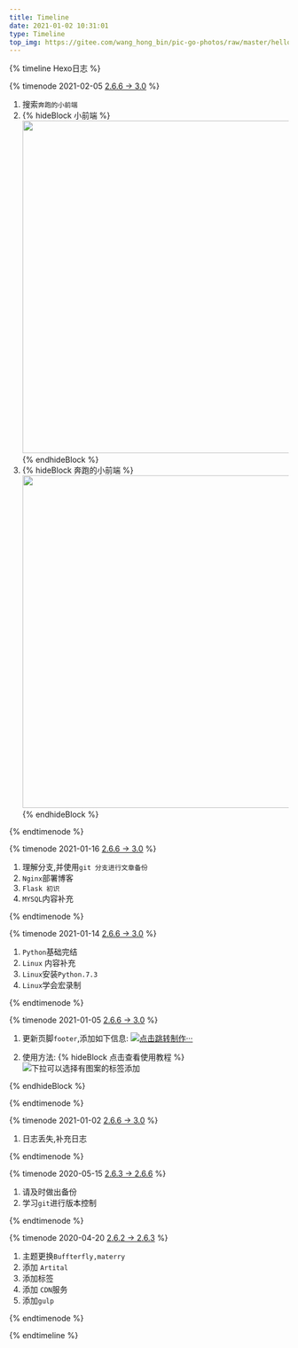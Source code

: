 ```yaml
---
title: Timeline
date: 2021-01-02 10:31:01
type: Timeline
top_img: https://gitee.com/wang_hong_bin/pic-go-photos/raw/master/hellowWorld.png
---
```


{% timeline Hexo日志 %}

{% timenode 2021-02-05 [2.6.6 -> 3.0](https://github.com/volantis-x/hexo-theme-volantis/releases) %}

1.    搜索`奔跑的小前端`
2.   {% hideBlock 小前端 %} <img src="https://gitee.com/wang_hong_bin/repo-bin/raw/master/paiyou.png" width="600">{% endhideBlock %}
3.  {% hideBlock 奔跑的小前端 %} <img src="https://gitee.com/wang_hong_bin/repo-bin/raw/master/baidu.png" width="600">{% endhideBlock %}

{% endtimenode %}



{% timenode 2021-01-16 [2.6.6 -> 3.0](https://github.com/volantis-x/hexo-theme-volantis/releases) %}

1.  理解分支,并使用`git 分支进行文章备份`
2.  `Nginx`部署博客
3.  `Flask 初识`
4.  `MYSQL`内容补充

{% endtimenode %}



{% timenode 2021-01-14 [2.6.6 -> 3.0](https://github.com/volantis-x/hexo-theme-volantis/releases) %}

1. `Python`基础完结
2. `Linux` 内容补充
3.  `Linux`安装`Python.7.3`
4.  `Linux`学会宏录制

{% endtimenode %}



{% timenode 2021-01-05 [2.6.6 -> 3.0](https://github.com/volantis-x/hexo-theme-volantis/releases) %}



1. 更新页脚`footer`,添加如下信息: <a href="https://shields.io/"><img src="https://img.shields.io/badge/Log-Hexo--Log-red" title="点击跳转制作···"></a>

2. 使用方法: {% hideBlock 点击查看使用教程 %} <img src="https://gitee.com/wang_hong_bin/pic-go-photos/raw/master/20210105182247.png" title="下拉可以选择有图案的标签添加"> 

{% endhideBlock %}

{% endtimenode %}

{% timenode 2021-01-02 [2.6.6 -> 3.0](https://github.com/volantis-x/hexo-theme-volantis/releases) %}

1. 日志丢失,补充日志

{% endtimenode %}

{% timenode 2020-05-15 [2.6.3 -> 2.6.6](https://github.com/volantis-x/hexo-theme-volantis/releases/tag/2.6.6) %}

1. 请及时做出备份
2. 学习`git`进行版本控制 

{% endtimenode %}

{% timenode 2020-04-20 [2.6.2 -> 2.6.3](https://github.com/volantis-x/hexo-theme-volantis/releases/tag/2.6.3) %}

1. 主题更换`Buffterfly,materry`
2. 添加 `Artital`
3. 添加标签
4. 添加 `CDN`服务
5. 添加`gulp`

{% endtimenode %}

{% endtimeline %}





